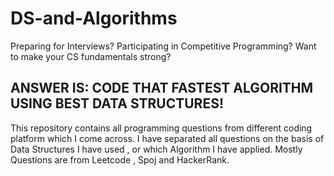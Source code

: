 # DS-and-Algorithms
Preparing for Interviews? Participating in Competitive Programming? Want to make your CS fundamentals strong?

ANSWER IS: CODE THAT FASTEST ALGORITHM USING BEST DATA STRUCTURES!
-----------------------------------------

This repository contains all programming questions from different coding platform which I come across.
I have separated all questions on the basis of Data Structures I have used , or which Algorithm I have applied.
Mostly Questions are from Leetcode , Spoj and HackerRank.




